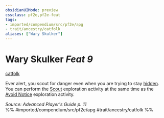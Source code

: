 ```yaml
---
obsidianUIMode: preview
cssclass: pf2e,pf2e-feat
tags:
- imported/compendium/src/pf2e/apg
- trait/ancestry/catfolk
aliases: ["Wary Skulker"]
---
```

# Wary Skulker  *Feat 9*  
[catfolk](catfolk-b1.md)  


Ever alert, you scout for danger even when you are trying to stay [hidden](conditions.md#Hidden). You can perform the [Scout](rules/actions/scout.md) exploration activity at the same time as the [Avoid Notice](avoid-notice.md) exploration activity.

*Source: Advanced Player's Guide p. 11*  
%% #imported/compendium/src/pf2e/apg #trait/ancestry/catfolk %%